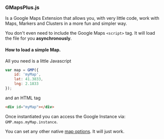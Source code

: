 ### GMapsPlus.js

Is a Google Maps Extension that allows you, with very little code, work with Maps, Markers and Clusters in a more fun and simpler way.


You don't even need to include the Google Maps `<script>` tag. It will load the file for you **asynchronously**.

#### How to load a simple Map.
All you need is a little Javascript
```javascript
var map = GMP({
    id: 'myMap',
    lat: 41.3833,
    lng: 2.1833
});
```
and an HTML tag
```html
<div id="myMap"></div>
```

Once instantiated you can access the Google Instance via: `GMP.maps.myMap.instance`. 

You can set any other native [map options](https://developers.google.com/maps/documentation/javascript/reference#MapOptions). It will just work. 
